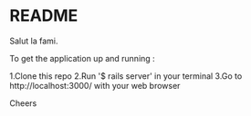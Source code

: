 # README

Salut la fami.

To get the application up and running :

1.Clone this repo
2.Run '$ rails server' in your terminal
3.Go to http://localhost:3000/ with your web browser

Cheers